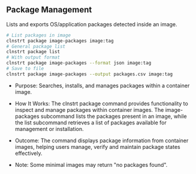## Package Management

Lists and exports OS/application packages detected inside an image.

```bash
# List packages in image
clnstrt package image-packages image:tag
# General package list
clnstrt package list
# With output format
clnstrt package image-packages --format json image:tag
# Save to file
clnstrt package image-packages --output packages.csv image:tag
```

- Purpose: Searches, installs, and manages packages within a container image.
- How It Works: The clnstrt package command provides functionality to inspect and manage packages within container images. The image-packages subcommand lists the packages present in an image, while the list subcommand retrieves a list of packages available for management or installation.
- Outcome: The command displays package information from container images, helping users manage, verify and maintain package states effectively.

- Note: Some minimal images may return "no packages found".
